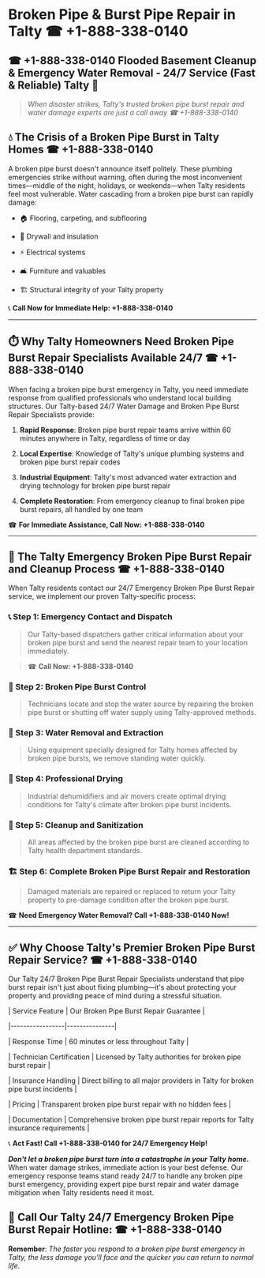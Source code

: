# Broken Pipe & Burst Pipe Repair in Talty ☎ +1-888-338-0140  
## ☎ +1-888-338-0140 Flooded Basement Cleanup & Emergency Water Removal - 24/7 Service (Fast & Reliable) Talty 🚨  

> *When disaster strikes, Talty's trusted broken pipe burst repair and water damage experts are just a call away ☎ +1-888-338-0140*  

## 💧 The Crisis of a Broken Pipe Burst in Talty Homes ☎ +1-888-338-0140  

A broken pipe burst doesn't announce itself politely. These plumbing emergencies strike without warning, often during the most inconvenient times—middle of the night, holidays, or weekends—when Talty residents feel most vulnerable. Water cascading from a broken pipe burst can rapidly damage:  

* 🏠 Flooring, carpeting, and subflooring  
* 🧱 Drywall and insulation  
* ⚡ Electrical systems  
* 🛋️ Furniture and valuables  
* 🏗️ Structural integrity of your Talty property  

📞 **Call Now for Immediate Help: +1-888-338-0140**  

---  

## ⏱️ Why Talty Homeowners Need Broken Pipe Burst Repair Specialists Available 24/7 ☎ +1-888-338-0140  

When facing a broken pipe burst emergency in Talty, you need immediate response from qualified professionals who understand local building structures. Our Talty-based 24/7 Water Damage and Broken Pipe Burst Repair Specialists provide:  

1. **Rapid Response**: Broken pipe burst repair teams arrive within 60 minutes anywhere in Talty, regardless of time or day  
2. **Local Expertise**: Knowledge of Talty's unique plumbing systems and broken pipe burst repair codes  
3. **Industrial Equipment**: Talty's most advanced water extraction and drying technology for broken pipe burst repair  
4. **Complete Restoration**: From emergency cleanup to final broken pipe burst repairs, all handled by one team  

☎ **For Immediate Assistance, Call Now: +1-888-338-0140**  

---  

## 🔧 The Talty Emergency Broken Pipe Burst Repair and Cleanup Process ☎ +1-888-338-0140  

When Talty residents contact our 24/7 Emergency Broken Pipe Burst Repair service, we implement our proven Talty-specific process:  

### 📞 Step 1: Emergency Contact and Dispatch  
> Our Talty-based dispatchers gather critical information about your broken pipe burst and send the nearest repair team to your location immediately.  
> ☎ **Call Now: +1-888-338-0140**  

### 🚿 Step 2: Broken Pipe Burst Control  
> Technicians locate and stop the water source by repairing the broken pipe burst or shutting off water supply using Talty-approved methods.  

### 🌊 Step 3: Water Removal and Extraction  
> Using equipment specially designed for Talty homes affected by broken pipe bursts, we remove standing water quickly.  

### 💨 Step 4: Professional Drying  
> Industrial dehumidifiers and air movers create optimal drying conditions for Talty's climate after broken pipe burst incidents.  

### 🧼 Step 5: Cleanup and Sanitization  
> All areas affected by the broken pipe burst are cleaned according to Talty health department standards.  

### 🏗️ Step 6: Complete Broken Pipe Burst Repair and Restoration  
> Damaged materials are repaired or replaced to return your Talty property to pre-damage condition after the broken pipe burst.  

☎ **Need Emergency Water Removal? Call +1-888-338-0140 Now!**  

---  

## ✅ Why Choose Talty's Premier Broken Pipe Burst Repair Service? ☎ +1-888-338-0140  

Our Talty 24/7 Broken Pipe Burst Repair Specialists understand that pipe burst repair isn't just about fixing plumbing—it's about protecting your property and providing peace of mind during a stressful situation.  

| Service Feature | Our Broken Pipe Burst Repair Guarantee |  
|-----------------|---------------|  
| Response Time | 60 minutes or less throughout Talty |  
| Technician Certification | Licensed by Talty authorities for broken pipe burst repair |  
| Insurance Handling | Direct billing to all major providers in Talty for broken pipe burst incidents |  
| Pricing | Transparent broken pipe burst repair with no hidden fees |  
| Documentation | Comprehensive broken pipe burst repair reports for Talty insurance requirements |  

📞 **Act Fast! Call +1-888-338-0140 for 24/7 Emergency Help!**  

***Don't let a broken pipe burst turn into a catastrophe in your Talty home.*** When water damage strikes, immediate action is your best defense. Our emergency response teams stand ready 24/7 to handle any broken pipe burst emergency, providing expert pipe burst repair and water damage mitigation when Talty residents need it most.  

## 📱 Call Our Talty 24/7 Emergency Broken Pipe Burst Repair Hotline: ☎ +1-888-338-0140  

**Remember**: *The faster you respond to a broken pipe burst emergency in Talty, the less damage you'll face and the quicker you can return to normal life.*